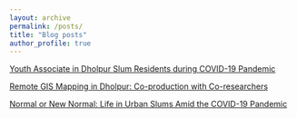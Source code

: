 ```yaml
---
layout: archive
permalink: /posts/
title: "Blog posts"
author_profile: true
---
```

[Youth Associate in Dholpur Slum Residents during COVID-19 Pandemic](https://www.ariseconsortium.org/youth-associate-dholpur-slum-residents-covid-19-pandemic/)


[Remote GIS Mapping in Dholpur: Co-production with Co-researchers](https://www.ariseconsortium.org/remote-gis-mapping-in-dholpur-co-production-with-co-researchers/)


[Normal or New Normal: Life in Urban Slums Amid the COVID-19 Pandemic](https://www.ariseconsortium.org/normal-or-new-normal-life-in-urban-slums-amid-the-covid-19-pandemic/)
